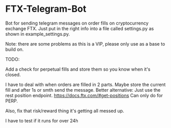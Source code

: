# FTX-Telegram-Bot
Bot for sending telegram messages on order fills on cryptocurrency exchange FTX.
Just put in the right info into a file called settings.py as shown in example_settings.py.

Note: there are some problems as this is a VIP, please only use as a base to build on.

TODO:

Add a check for perpetual fills and store them so you know when it's closed.

I have to deal with when orders are filled in 2 parts.
Maybe store the current fill and after 1s or smth send the message.
    Better alternative: Just use the rest position endpoint.
	https://docs.ftx.com/#get-positions
    Can only do for PERP.

Also, fix that risk/reward thing it's getting all messed up.

I have to test if it runs for over 24h